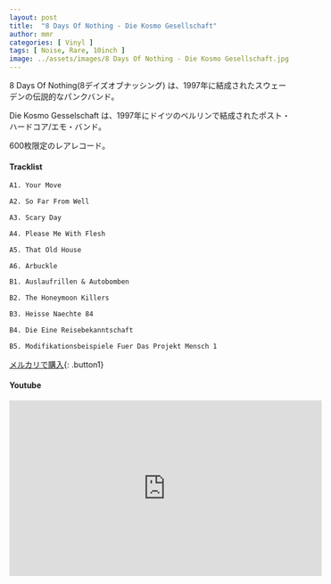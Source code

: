 ```yaml
---
layout: post
title:  "8 Days Of Nothing - Die Kosmo Gesellschaft"
author: mmr
categories: [ Vinyl ]
tags: [ Noise, Rare, 10inch ]
image: ../assets/images/8 Days Of Nothing - Die Kosmo Gesellschaft.jpg
---
```


8 Days Of Nothing(8デイズオブナッシング) は、1997年に結成されたスウェーデンの伝説的なパンクバンド。

Die Kosmo Gesselschaft は、1997年にドイツのベルリンで結成されたポスト・ハードコア/エモ・バンド。

600枚限定のレアレコード。

#### Tracklist
```md
A1. Your Move

A2. So Far From Well

A3. Scary Day

A4. Please Me With Flesh

A5. That Old House

A6. Arbuckle

B1. Auslaufrillen & Autobomben

B2. The Honeymoon Killers

B3. Heisse Naechte 84

B4. Die Eine Reisebekanntschaft

B5. Modifikationsbeispiele Fuer Das Projekt Mensch 1
```

[メルカリで購入](https://jp.mercari.com/item/m58782538124?afid=61426089877){: .button1}

#### Youtube
<iframe width="560" height="315" src="https://www.youtube.com/embed/y_IrMXcz6bQ?si=evPd_Bb6WNHDLuho" title="YouTube video player" frameborder="0" allow="accelerometer; autoplay; clipboard-write; encrypted-media; gyroscope; picture-in-picture; web-share" referrerpolicy="strict-origin-when-cross-origin" allowfullscreen></iframe>
